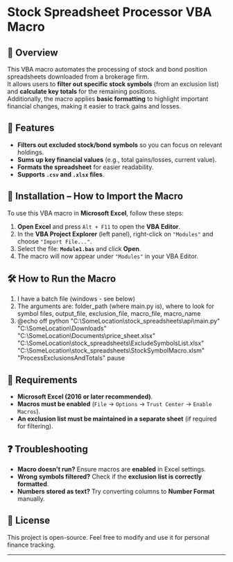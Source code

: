# Stock Spreadsheet Processor VBA Macro

## 📌 Overview
This VBA macro automates the processing of stock and bond position spreadsheets downloaded from a brokerage firm.  
It allows users to **filter out specific stock symbols** (from an exclusion list) and **calculate key totals** for the remaining positions.  
Additionally, the macro applies **basic formatting** to highlight important financial changes, making it easier to track gains and losses.

## 🚀 Features
- **Filters out excluded stock/bond symbols** so you can focus on relevant holdings.
- **Sums up key financial values** (e.g., total gains/losses, current value).
- **Formats the spreadsheet** for easier readability.
- **Supports `.csv` and `.xlsx` files**.

## 📂 Installation – How to Import the Macro
To use this VBA macro in **Microsoft Excel**, follow these steps:

1. **Open Excel** and press `Alt + F11` to open the **VBA Editor**.
2. In the **VBA Project Explorer** (left panel), right-click on `"Modules"` and choose `"Import File..."`.
3. Select the file: **`Module1.bas`** and click **Open**.
4. The macro will now appear under `"Modules"` in your VBA Editor.

## 🛠️ How to Run the Macro
1. I have a batch file (windows - see below) 
2. The arguments are: folder_path (where main.py is), where to look for symbol files, output_file, exclusion_file, macro_file, macro_name
3. @echo off
python "C:\SomeLocation\stock_spreadsheets\api\main.py" "C:\SomeLocation\Downloads" "C:\SomeLocation\Documents\price_sheet.xlsx" "C:\SomeLocation\stock_spreadsheets\ExcludeSymbolsList.xlsx" "C:\SomeLocation\stock_spreadsheets\StockSymbolMacro.xlsm" "ProcessExclusionsAndTotals"
pause


## 📌 Requirements
- **Microsoft Excel (2016 or later recommended)**.
- **Macros must be enabled** (`File` → `Options` → `Trust Center` → `Enable Macros`).
- **An exclusion list must be maintained in a separate sheet** (if required for filtering).

## ❓ Troubleshooting
- **Macro doesn't run?** Ensure macros are **enabled** in Excel settings.
- **Wrong symbols filtered?** Check if the **exclusion list is correctly formatted**.
- **Numbers stored as text?** Try converting columns to **Number Format** manually.

## 📜 License
This project is open-source. Feel free to modify and use it for personal finance tracking.  

---

